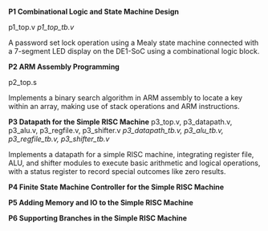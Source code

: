 **P1 Combinational Logic and State Machine Design**

p1_top.v
*p1_top_tb.v*

A password set lock operation using a Mealy state machine connected with a 7-segment LED display on the DE1-SoC using a combinational logic block. 

**P2 ARM Assembly Programming**

p2_top.s

Implements a binary search algorithm in ARM assembly to locate a key within an array, making use of stack operations and ARM instructions.

**P3 Datapath for the Simple RISC Machine**
p3_top.v, p3_datapath.v, p3_alu.v, p3_regfile.v, p3_shifter.v
*p3_datapath_tb.v, p3_alu_tb.v, p3_regfile_tb.v, p3_shifter_tb.v*

Implements a datapath for a simple RISC machine, integrating register file, ALU, and shifter modules to execute basic arithmetic and logical operations, with a status register to record special outcomes like zero results.

**P4 Finite State Machine Controller for the Simple RISC Machine**

**P5 Adding Memory and IO to the Simple RISC Machine**

**P6 Supporting Branches in the Simple RISC Machine**

